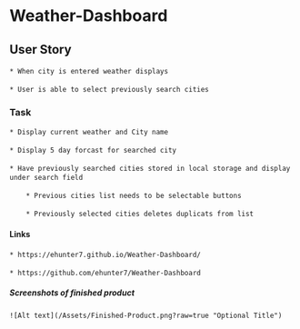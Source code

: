 # Weather-Dashboard

## User Story
    * When city is entered weather displays

    * User is able to select previously search cities

### Task

    * Display current weather and City name

    * Display 5 day forcast for searched city

    * Have previously searched cities stored in local storage and display under search field

        * Previous cities list needs to be selectable buttons

        * Previously selected cities deletes duplicats from list

#### Links

    * https://ehunter7.github.io/Weather-Dashboard/

    * https://github.com/ehunter7/Weather-Dashboard

##### Screenshots of finished product

    ![Alt text](/Assets/Finished-Product.png?raw=true "Optional Title")

